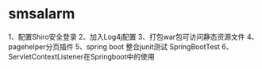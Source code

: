 # smsalarm
1、配置Shiro安全登录
2、加入Log4j配置
3、打包war包可访问静态资源文件
4、pagehelper分页插件
5、spring boot 整合junit测试 SpringBootTest
6、ServletContextListener在Springboot中的使用

